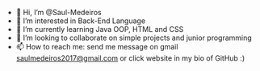 - 👋 Hi, I’m @Saul-Medeiros
- 👀 I’m interested in Back-End Language
- 🌱 I’m currently learning Java OOP, HTML and CSS
- 💞️ I’m looking to collaborate on simple projects and junior programming
- 📫 How to reach me: send me message on gmail saulmedeiros2017@gmail.com or click website in my bio of GitHub :)

<!---
Saul-Medeiros/Saul-Medeiros is a ✨ special ✨ repository because its `README.md` (this file) appears on your GitHub profile.
You can click the Preview link to take a look at your changes.
--->
